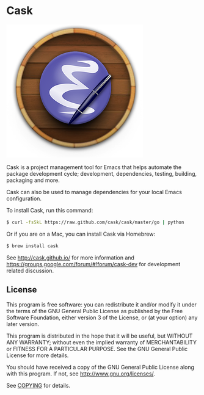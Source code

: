 # Cask

![Cask](cask.png)

Cask is a project management tool for Emacs that helps automate the
package development cycle; development, dependencies, testing,
building, packaging and more.

Cask can also be used to manage dependencies for your local Emacs
configuration.

To install Cask, run this command:

```bash
$ curl -fsSkL https://raw.github.com/cask/cask/master/go | python
```

Or if you are on a Mac, you can install Cask via Homebrew:

```bash
$ brew install cask
```

See <http://cask.github.io/> for more information and
<https://groups.google.com/forum/#!forum/cask-dev> for development
related discussion.

## License

This program is free software: you can redistribute it and/or modify it under
the terms of the GNU General Public License as published by the Free Software
Foundation, either version 3 of the License, or (at your option) any later
version.

This program is distributed in the hope that it will be useful, but WITHOUT ANY
WARRANTY; without even the implied warranty of MERCHANTABILITY or FITNESS FOR A
PARTICULAR PURPOSE.  See the GNU General Public License for more details.

You should have received a copy of the GNU General Public License along with
this program.  If not, see http://www.gnu.org/licenses/.

See [COPYING](https://github.com/cask/cask/blob/master/COPYING) for details.
